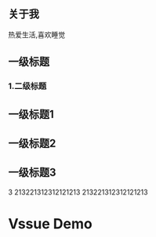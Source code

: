 
## 关于我

热爱生活,喜欢睡觉


## 一级标题

### 1.二级标题
## 一级标题1
## 一级标题2
## 一级标题3
3
213221312312121213
213221312312121213
# Vssue Demo

<Vssue/>